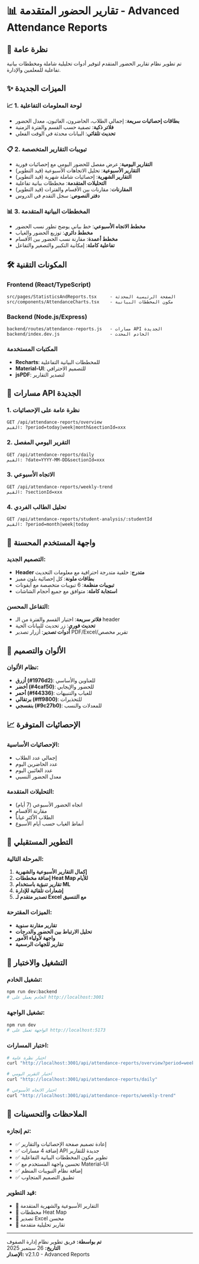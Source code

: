 # 📊 تقارير الحضور المتقدمة - Advanced Attendance Reports

## 🎯 **نظرة عامة**
تم تطوير نظام تقارير الحضور المتقدم لتوفير أدوات تحليلية شاملة ومخططات بيانية تفاعلية للمعلمين والإدارة.

## ✨ **الميزات الجديدة**

### 📈 **1. لوحة المعلومات التفاعلية**
- **بطاقات إحصائيات سريعة**: إجمالي الطلاب، الحاضرون، الغائبون، معدل الحضور
- **فلاتر ذكية**: تصفية حسب القسم والفترة الزمنية
- **تحديث تلقائي**: البيانات محدثة في الوقت الفعلي

### 📋 **2. تبويبات التقارير المتخصصة**
- **التقارير اليومية**: عرض مفصل للحضور اليومي مع إحصائيات فورية
- **التقارير الأسبوعية**: تحليل الاتجاهات الأسبوعية (قيد التطوير)
- **التقارير الشهرية**: إحصائيات شاملة شهرية (قيد التطوير)
- **التحليلات المتقدمة**: مخططات بيانية تفاعلية
- **المقارنات**: مقارنات بين الأقسام والفترات (قيد التطوير)
- **دفتر النصوص**: سجل التقدم في الدروس

### 📊 **3. المخططات البيانية المتقدمة**
- **مخطط الاتجاه الأسبوعي**: خط بياني يوضح تطور نسب الحضور
- **مخطط دائري**: توزيع الحضور والغياب
- **مخطط أعمدة**: مقارنة نسب الحضور بين الأقسام
- **تفاعلية كاملة**: إمكانية التكبير والتصغير والتفاعل

## 🛠️ **المكونات التقنية**

### **Frontend (React/TypeScript)**
```
src/pages/StatisticsAndReports.tsx     - الصفحة الرئيسية المحدثة
src/components/AttendanceCharts.tsx    - مكون المخططات البيانية
```

### **Backend (Node.js/Express)**
```
backend/routes/attendance-reports.js   - مسارات API الجديدة
backend/index.dev.js                   - الخادم المحدث
```

### **المكتبات المستخدمة**
- **Recharts**: للمخططات البيانية التفاعلية
- **Material-UI**: للتصميم الاحترافي
- **jsPDF**: لتصدير التقارير

## 🔌 **مسارات API الجديدة**

### **1. نظرة عامة على الإحصائيات**
```
GET /api/attendance-reports/overview
القيم: ?period=today|week|month&sectionId=xxx
```

### **2. التقرير اليومي المفصل**
```
GET /api/attendance-reports/daily
القيم: ?date=YYYY-MM-DD&sectionId=xxx
```

### **3. الاتجاه الأسبوعي**
```
GET /api/attendance-reports/weekly-trend
القيم: ?sectionId=xxx
```

### **4. تحليل الطالب الفردي**
```
GET /api/attendance-reports/student-analysis/:studentId
القيم: ?period=month|week|today
```

## 📱 **واجهة المستخدم المحسنة**

### **التصميم الجديد:**
- **Header متدرج**: خلفية متدرجة احترافية مع معلومات التحديث
- **بطاقات ملونة**: كل إحصائية بلون مميز
- **تبويبات منظمة**: 6 تبويبات متخصصة مع أيقونات
- **استجابة كاملة**: متوافق مع جميع أحجام الشاشات

### **التفاعل المحسن:**
- **فلاتر سريعة**: اختيار القسم والفترة من الـ header
- **تحديث فوري**: زر تحديث للبيانات الحية
- **أدوات تصدير**: أزرار تصدير PDF/Excel/تقرير مخصص

## 🎨 **الألوان والتصميم**

### **نظام الألوان:**
- **أزرق (#1976d2)**: للعناوين والأساسي
- **أخضر (#4caf50)**: للحضور والإيجابي
- **أحمر (#f44336)**: للغياب والتنبيهات
- **برتقالي (#ff9800)**: للتحذيرات
- **بنفسجي (#9c27b0)**: للمعدلات والنسب

## 📈 **الإحصائيات المتوفرة**

### **الإحصائيات الأساسية:**
- إجمالي عدد الطلاب
- عدد الحاضرين اليوم
- عدد الغائبين اليوم  
- معدل الحضور النسبي

### **التحليلات المتقدمة:**
- اتجاه الحضور الأسبوعي (7 أيام)
- مقارنة الأقسام
- الطلاب الأكثر غياباً
- أنماط الغياب حسب أيام الأسبوع

## 🚀 **التطوير المستقبلي**

### **المرحلة التالية:**
1. **إكمال التقارير الأسبوعية والشهرية**
2. **إضافة مخططات Heat Map للأيام**
3. **تقارير تنبؤية باستخدام ML**
4. **إشعارات تلقائية للإدارة**
5. **تصدير متقدم لـ Excel مع التنسيق**

### **الميزات المقترحة:**
- **تقارير مقارنة سنوية**
- **تحليل الارتباط بين الحضور والدرجات**
- **واجهة لأولياء الأمور**
- **تقارير للجهات الرسمية**

## 🔧 **التشغيل والاختبار**

### **تشغيل الخادم:**
```bash
npm run dev:backend
# الخادم يعمل على http://localhost:3001
```

### **تشغيل الواجهة:**
```bash
npm run dev
# الواجهة تعمل على http://localhost:5173
```

### **اختبار المسارات:**
```bash
# اختبار نظرة عامة
curl "http://localhost:3001/api/attendance-reports/overview?period=week"

# اختبار التقرير اليومي
curl "http://localhost:3001/api/attendance-reports/daily"

# اختبار الاتجاه الأسبوعي
curl "http://localhost:3001/api/attendance-reports/weekly-trend"
```

## 📝 **الملاحظات والتحسينات**

### **تم إنجازه:**
- ✅ إعادة تصميم صفحة الإحصائيات والتقارير
- ✅ إضافة 4 مسارات API جديدة للتقارير
- ✅ تطوير مكون المخططات البيانية التفاعلية
- ✅ تحسين واجهة المستخدم مع Material-UI
- ✅ إضافة نظام التبويبات المنظم
- ✅ تطبيق التصميم المتجاوب

### **قيد التطوير:**
- 🔄 التقارير الأسبوعية والشهرية المتقدمة
- 🔄 مخططات Heat Map
- 🔄 تصدير Excel محسن
- 🔄 تقارير تحليلية متقدمة

---

**تم بواسطة:** فريق تطوير نظام إدارة الصفوف  
**التاريخ:** 26 سبتمبر 2025  
**الإصدار:** v2.1.0 - Advanced Reports  